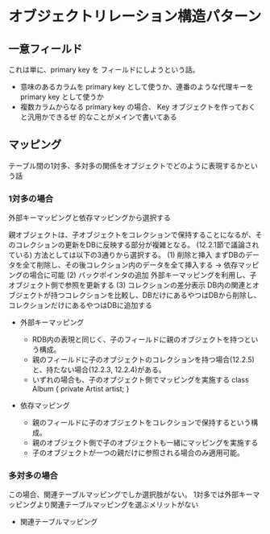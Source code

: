 # オブジェクトリレーション構造パターン

## 一意フィールド
これは単に、primary key を フィールドにしようという話。
- 意味のあるカラムを primary key として使うか、連番のような代理キーを primary key として使うか
- 複数カラムからなる primary key の場合、 Key オブジェクトを作っておくと汎用かできるぜ
的なことがメインで書いてある

## マッピング
テーブル間の1対多、多対多の関係をオブジェクトでどのように表現するかという話

### 1対多の場合
外部キーマッピングと依存マッピングから選択する

親オブジェクトは、子オブジェクトをコレクションで保持することになるが、そのコレクションの更新をDBに反映する部分が複雑となる。
(12.2.1節で議論されている)
方法としては以下の3通りから選択する。
(1) 削除と挿入
まずDBのデータを全て削除し、その後コレクション内のデータを全て挿入する 
→ 依存マッピングの場合に可能
(2) バックポインタの追加
外部キーマッピングを利用し、子オブジェクト側で参照を更新する
(3) コレクションの差分表示
DB内の関連とオブジェクトが持つコレクションを比較し、DBだけにあるやつはDBから削除し、コレクションだけにあるやつはDBに追加する


- 外部キーマッピング
  - RDB内の表現と同じく、子のフィールドに親のオブジェクトを持つという構成。
  - 親のフィールドに子のオブジェクトのコレクションを持つ場合(12.2.5)と、持たない場合(12.2.3, 12.2.4)がある。
  - いずれの場合も、子のオブジェクト側でマッピングを実施する
class Album {
  private Artist artist;
}

- 依存マッピング
  - 親のフィールドに子のオブジェクトをコレクションで保持するという構成。
  -  親のオブジェクト側で子のオブジェクトも一緒にマッピングを実施する
  - 子のオブジェクトが一つの親だけに参照される場合のみ適用可能。

### 多対多の場合
この場合、関連テーブルマッピングでしか選択肢がない。
1対多では外部キーマッピングより関連テーブルマッピングを選ぶメリットがない
- 関連テーブルマッピング

<!--stackedit_data:
eyJoaXN0b3J5IjpbMTE1NjU2NjEzLC0xOTAwMDY3Mzg2XX0=
-->